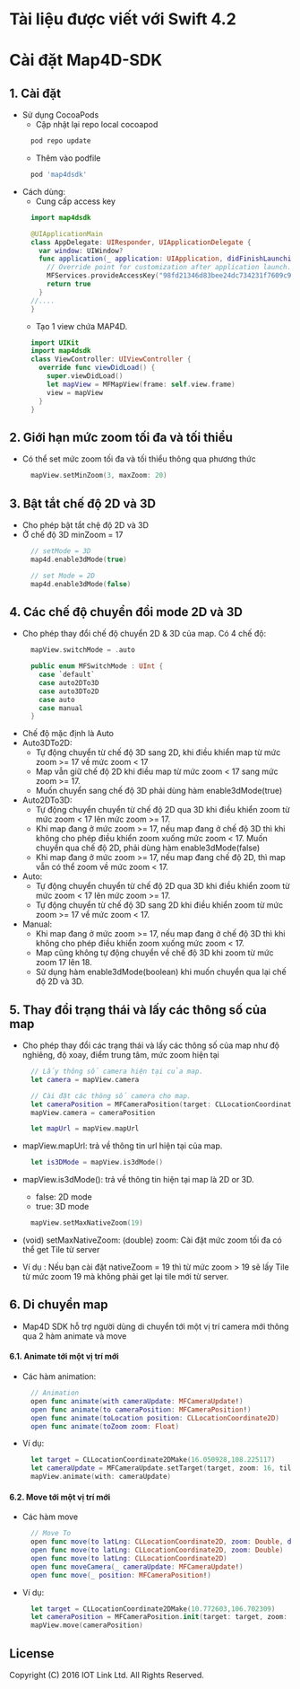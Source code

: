 # Tài liệu được viết với Swift 4.2

# Cài đặt Map4D-SDK

## 1. Cài đặt

  - Sử dụng CocoaPods
    - Cập nhật lại repo local cocoapod
    ```ruby
      pod repo update
    ```
    - Thêm vào podfile
    ```ruby
      pod 'map4dsdk'
    ```
  - Cách dùng:
    - Cung cấp access key
    ```swift
      import map4dsdk

      @UIApplicationMain
      class AppDelegate: UIResponder, UIApplicationDelegate {
        var window: UIWindow?
        func application(_ application: UIApplication, didFinishLaunchingWithOptions launchOptions: [UIApplication.LaunchOptionsKey: Any]?) -> Bool {
          // Override point for customization after application launch.
          MFServices.provideAccessKey("98fd21346d83bee24dc734231f7609c9")        
          return true
        }
      //....
      }
    ```
    - Tạo 1 view chứa MAP4D.
    ```swift
      import UIKit
      import map4dsdk
      class ViewController: UIViewController {
        override func viewDidLoad() {
          super.viewDidLoad()
          let mapView = MFMapView(frame: self.view.frame)
          view = mapView
        }
      }
    ```

## 2. Giới hạn mức zoom tối đa và tối thiểu

  - Có thể set mức zoom tối đa và tối thiểu thông qua phương thức 
    ```swift
      mapView.setMinZoom(3, maxZoom: 20)
    ```
  
## 3. Bật tắt chế độ 2D và 3D 

  - Cho phép bật tắt chệ độ 2D và 3D 
  - Ở chế độ 3D minZoom = 17
    ```swift
      // setMode = 3D
      map4d.enable3dMode(true)

      // set Mode = 2D
      map4d.enable3dMode(false)
    ```
## 4. Các chế độ chuyển đổi mode 2D và 3D 

  - Cho phép thay đổi chế độ chuyển 2D & 3D của map. Có 4 chế độ:
    ```swift
      mapView.switchMode = .auto
    ```
    ```swift
      public enum MFSwitchMode : UInt {
        case `default`
        case auto2DTo3D
        case auto3DTo2D
        case auto
        case manual
      }
    ```
  - Chế độ mặc định là Auto
  - Auto3DTo2D:
    - Tự động chuyển từ chế độ 3D sang 2D, khi điều khiển map từ mức zoom >= 17 về mức zoom  < 17
    - Map vẫn giữ chế độ 2D khi điều map từ mức zoom < 17 sang mức zoom >= 17.
    - Muốn chuyển sang chế độ 3D phải dùng hàm enable3dMode(true)
  - Auto2DTo3D:
    - Tự động chuyển chuyển từ chế độ 2D qua 3D khi điều khiển zoom từ mức zoom < 17 lên mức zoom >= 17.
    - Khi map đang ở mức zoom >= 17, nếu map đang ở chế độ 3D thì khi không cho phép điều khiển zoom xuống mức zoom < 17. Muốn chuyển qua chế độ 2D, phải dùng hàm enable3dMode(false)
    - Khi map đang ở mức zoom >= 17, nếu map đang chế độ 2D, thì map vẫn có thể zoom về mức zoom < 17.
  - Auto:
    - Tự động chuyển chuyển từ chế độ 2D qua 3D khi điều khiển zoom từ mức zoom < 17 lên mức zoom >= 17.
    - Tự động chuyển từ chế độ 3D sang 2D khi điều khiển zoom từ mức zoom >= 17 về mức zoom < 17.
  - Manual:
    - Khi map đang ở mức zoom >= 17, nếu map đang ở chế độ 3D thì khi không cho phép điều khiển zoom xuống mức zoom < 17. 
    - Map cũng không tự động chuyển về chế độ 3D khi zoom từ mức zoom 17 lên 18.
    - Sử dụng hàm enable3dMode(boolean) khi muốn chuyển qua lại chế độ 2D và 3D.

## 5. Thay đổi trạng thái và lấy các thông số của map

  - Cho phép thay đổi các trạng thái và lấy các thông số của map như độ nghiêng, độ xoay, điểm trung tâm, mức zoom hiện tại
    ```swift
      // Lấy thông số camera hiện tại của map.
      let camera = mapView.camera
    
      // Cài đặt các thông số camera cho map.
      let cameraPosition = MFCameraPosition(target: CLLocationCoordinate2D(latitude: 16.036438, longitude: 108.218161), zoom: 17, tilt: 0, bearing: 20)
      mapView.camera = cameraPosition
    ```
    ```swift
      let mapUrl = mapView.mapUrl
    ```
  - mapView.mapUrl: trả về thông tin url hiện tại của map.
    ```swift
      let is3DMode = mapView.is3dMode()
    ```
  - mapView.is3dMode(): trả về thông tin hiện tại map là 2D or 3D.
    - false: 2D mode
    - true:  3D mode

    ```swift
      mapView.setMaxNativeZoom(19)
    ```
  - (void) setMaxNativeZoom: (double) zoom: Cài đặt mức zoom tối đa có thể get Tile từ server
  - Ví dụ : Nếu bạn cài đặt nativeZoom = 19 thì từ mức zoom > 19 sẽ lấy Tile từ mức zoom 19 mà không phải get lại tile mới từ server.

## 6. Di chuyển map

  - Map4D SDK hỗ trợ người dùng di chuyển tới một vị trí camera mới thông qua 2 hàm animate và move

  #### 6.1. Animate tới một vị trí mới
  
  - Các hàm animation: 
    ```swift
      // Animation
      open func animate(with cameraUpdate: MFCameraUpdate!)
      open func animate(to cameraPosition: MFCameraPosition!)
      open func animate(toLocation position: CLLocationCoordinate2D)
      open func animate(toZoom zoom: Float)
    ```
  - Ví dụ: 
    ```swift
      let target = CLLocationCoordinate2DMake(16.050928,108.225117)
      let cameraUpdate = MFCameraUpdate.setTarget(target, zoom: 16, tilt: 30, bearing: 50)
      mapView.animate(with: cameraUpdate)
    ```
  #### 6.2. Move tới một vị trí mới

  - Các hàm move 
    ```swift
      // Move To
      open func move(to latLng: CLLocationCoordinate2D, zoom: Double, duration: Int)
      open func move(to latLng: CLLocationCoordinate2D, zoom: Double)
      open func move(to latLng: CLLocationCoordinate2D)
      open func moveCamera(_ cameraUpdate: MFCameraUpdate!)
      open func move(_ position: MFCameraPosition!)
    ```
 - Ví dụ: 
    ```swift 
      let target = CLLocationCoordinate2DMake(10.772603,106.702309)
      let cameraPosition = MFCameraPosition.init(target: target, zoom: 17, tilt: 50, bearing: 10)
      mapView.move(cameraPosition)
    ```
    
    
License
-------

Copyright (C) 2016 IOT Link Ltd. All Rights Reserved.
